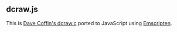 ## dcraw.js  


This is [Dave Coffin's dcraw.c](http://www.cybercom.net/~dcoffin/dcraw/) ported to JavaScript using [Emscripten](http://emscripten.org).


